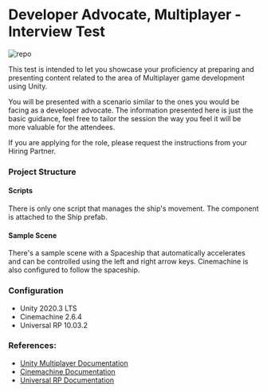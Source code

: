 # Developer Advocate, Multiplayer - Interview Test

![repo](https://user-images.githubusercontent.com/263776/115742334-319fc000-a356-11eb-9182-bb6d2d1e4db4.png)

This test is intended to let you showcase your proficiency at preparing and presenting content related to the area of Multiplayer game development using Unity.

You will be presented with a scenario similar to the ones you would be facing as a developer advocate. The information presented here is just the basic guidance, feel free to tailor the session the way you feel it will be more valuable for the attendees.

If you are applying for the role, please request the instructions from your Hiring Partner.

### Project Structure

#### Scripts
There is only one script that manages the ship's movement. The component is attached to the Ship prefab.

#### Sample Scene
There's a sample scene with a Spaceship that automatically accelerates and can be controlled using the left and right arrow keys. Cinemachine is also configured to follow the spaceship.

### Configuration
* Unity 2020.3 LTS
* Cinemachine 2.6.4
* Universal RP 10.03.2

### References:
* [Unity Multiplayer Documentation](https://docs-multiplayer.unity3d.com/)
* [Cinemachine Documentation](https://docs.unity3d.com/Packages/com.unity.cinemachine@2.3/manual/index.html)
* [Universal RP Documentation](https://docs.unity3d.com/Packages/com.unity.render-pipelines.universal@11.0/manual/index.html)
